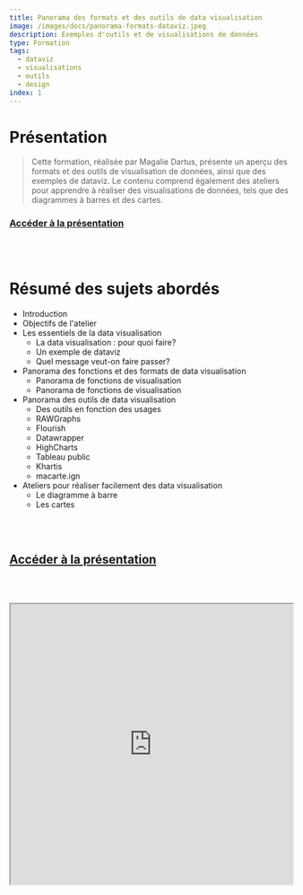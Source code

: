 ```yaml
---
title: Panorama des formats et des outils de data visualisation
image: /images/docs/panorama-formats-dataviz.jpeg
description: Exemples d'outils et de visualisations de données
type: Formation
tags:
  - dataviz
  - visualisations
  - outils
  - design
index: 1
--- 
```


# Présentation

> Cette formation, réalisée par Magalie Dartus, présente un aperçu des formats et des outils de visualisation de données, ainsi que des exemples de dataviz. Le contenu comprend également des ateliers pour apprendre à réaliser des visualisations de données, tels que des diagrammes à barres et des cartes.

### [Accéder à la présentation](https://datactivist.coop/dataweek/dataviz/#1)

<br></br>

# Résumé des sujets abordés

- Introduction
- Objectifs de l'atelier
- Les essentiels de la data visualisation
    - La data visualisation : pour quoi faire?
    - Un exemple de dataviz
    - Quel message veut-on faire passer?
- Panorama des fonctions et des formats de data visualisation
    - Panorama de fonctions de visualisation
    - Panorama de fonctions de visualisation
- Panorama des outils de data visualisation
    - Des outils en fonction des usages
    - RAWGraphs
    - Flourish
    - Datawrapper
    - HighCharts
    - Tableau public
    - Khartis
    - macarte.ign
- Ateliers pour réaliser facilement des data visualisation
    - Le diagramme à barre
    - Les cartes

<br></br>

##  [Accéder à la présentation](https://datactivist.coop/dataweek/dataviz/#1)

<br></br>

<div class="responsiveIframe">
  <iframe
    width="100%"
    height="500"
    src="https://datactivist.coop/dataweek/dataviz/#1">
  </iframe>
</div>
